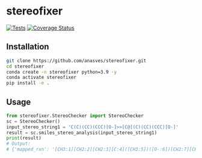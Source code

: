 # stereofixer

[![Tests](https://github.com/anasves/stereofixer/actions/workflows/tests.yml/badge.svg)](https://github.com/anasves/stereofixer/blob/main/.github/workflows/tests.yml)
[![Coverage Status](https://coveralls.io/repos/github/anasves/stereofixer/badge.svg?branch=main)](https://coveralls.io/github/anasves/stereofixer?branch=main)

## Installation
```bash
git clone https://github.com/anasves/stereofixer.git 
cd stereofixer
conda create -n stereofixer python=3.9 -y
conda activate stereofixer
pip install -e .
```

## Usage
```python
from stereofixer.StereoChecker import StereoChecker
sc = StereoChecker()
input_stereo_string1 = 'C(C)(CC)(CCC)[O-]>>[C@](C)(CC)(CCC)[O-]'
result = sc.smiles_stereo_analysis(input_stereo_string1)
print(result)
# Output:
# {'mapped_rxn': '[CH3:1][CH2:2][CH2:3][C:4]([CH3:5])([O-:6])[CH2:7][CH3:8]>>[CH3:1][CH2:2][CH2:3][C@@:4]([CH3:5])([O-:6])[CH2:7][CH3:8]', 'stereo_difference': '4-?;4-S', 'reaction_stereoisomer_count_total': '2>>2', 'reaction_stereoisomer_count_unenumerated': '2>>1', 'current_stereo_atoms': '>>4', 'all_theoretically_stereo_atoms': '4>>4', 'disappearing_stereo_atoms': [], 'unassigned_stereo_atoms': [4], 'num_unassigned_stereo_atoms': 1, 'case': 'missing stereo, enumerate', 'mismatched_atoms': [(4, {'S', '?'})]}
```
